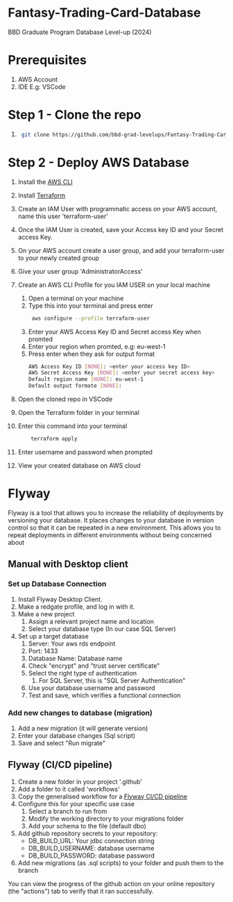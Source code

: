 # Fantasy-Trading-Card-Database
BBD Graduate Program Database Level-up (2024)

# Prerequisites
1. AWS Account
2. IDE E.g: VSCode

# Step 1 - Clone the repo
1. ```sh
    git clone https://github.com/bbd-grad-levelups/Fantasy-Trading-Card-Database.git
   ```

# Step 2 - Deploy AWS Database
1. Install the [AWS CLI](http://www.howtogeek.com)
2. Install [Terraform](https://developer.hashicorp.com/terraform/install)
3. Create an IAM User with programmatic access on your AWS account, name this user 'terraform-user'
4. Once the IAM User is created, save your Access key ID and your Secret access Key.
5. On your AWS account create a user group, and add your terraform-user to your newly created group
6. Give your user group 'AdministratorAccess'
7. Create an AWS CLI Profile for you IAM USER on your local machine
    1. Open a terminal on your machine
    2. Type this into your terminal and press enter
       ```sh
        aws configure --profile terraform-user
       ```
    3. Enter your AWS Access Key ID and Secret access Key when promted
    4. Enter your region when promted, e.g: eu-west-1
    5. Press enter when they ask for output format
        ```sh
        AWS Access Key ID [NONE]: <enter your access key ID>
        AWS Secret Access Key [NONE]: <enter your secret access key>
        Default region name [NONE]: eu-west-1
        Default output formate [NONE]: 
       ```
8. Open the cloned repo in VSCode
9. Open the Terraform folder in your terminal
10. Enter this command into your terminal
    
    ```sh
        terraform apply
    ```
11. Enter username and password when prompted
12. View your created database on AWS cloud

# Flyway

Flyway is a tool that allows you to increase the reliability of deployments by
versioning your database. It places changes to your database in version control so that it can be repeated in a new environment. This allows you to repeat deployments in different environments without being concerned about

## Manual with Desktop client

### Set up Database Connection

1. Install Flyway Desktop Client.
2. Make a redgate profile, and log in with it.
3. Make a new project
   1. Assign a relevant project name and location
   2. Select your database type (In our case SQL Server)
4. Set up a target database
   1. Server: Your aws rds endpoint
   2. Port: 1433
   3. Database Name: Database name
   4. Check "encrypt" and "trust server certificate"
   5. Select the right type of authentication 
      1. For SQL Server, this is "SQL Server Authentication"
   6. Use your database username and password
   7. Test and save, which verifies a functional connection

### Add new changes to database (migration)

1. Add a new migration (it will generate version)
2. Enter your database changes (Sql script)
3. Save and select "Run migrate"

## Flyway (CI/CD pipeline)

1. Create a new folder in your project '.github'
2. Add a folder to it called 'workflows'
3. Copy the generalised workflow for a [Flyway CI/CD pipeline](https://documentation.red-gate.com/fd/github-dockerized-yml-pipeline-using-github-actions-188645384.html)
4. Configure this for your specific use case
   1. Select a branch to run from
   2. Modify the working directory to your migrations folder
   3. Add your schema to the file (default dbo)
5. Add github repository secrets to your repository:
   - DB_BUILD_URL: Your jdbc connection string
   - DB_BUILD_USERNAME: database username
   - DB_BUILD_PASSWORD: database password
6. Add new migrations (as .sql scripts) to your folder and push them to the branch

You can view the progress of the github action on your online repository (the "actions") tab to verify that it ran successfully.
